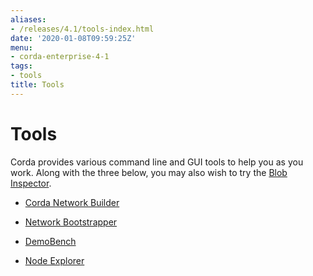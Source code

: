 ```yaml
---
aliases:
- /releases/4.1/tools-index.html
date: '2020-01-08T09:59:25Z'
menu:
- corda-enterprise-4-1
tags:
- tools
title: Tools
---
```



# Tools

Corda provides various command line and GUI tools to help you as you work. Along with the three below, you may also
            wish to try the [Blob Inspector](blob-inspector.md).


* [Corda Network Builder](network-builder.md)

* [Network Bootstrapper](network-bootstrapper.md)

* [DemoBench](demobench.md)

* [Node Explorer](node-explorer.md)



